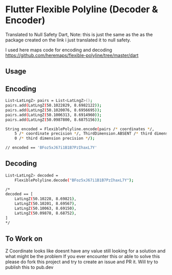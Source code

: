 # Flutter Flexible Polyline (Decoder & Encoder)

Translated to Null Safety Dart,
Note: this is just the same as the as the package created on the link i just translated it to null safety.

I used here maps code for encoding and decoding
https://github.com/heremaps/flexible-polyline/tree/master/dart

## Usage
## Encoding
```sh
List<LatLngZ> pairs = List<LatLngZ>();
pairs.add(LatLngZ(50.1022829, 8.6982122));
pairs.add(LatLngZ(50.1020076, 8.6956695));
pairs.add(LatLngZ(50.1006313, 8.6914960));
pairs.add(LatLngZ(50.0987800, 8.6875156));

String encoded = FlexiblePolyline.encode(pairs /* coordinates */,
	5 /* coordinate precision */, ThirdDimension.ABSENT /* third dimension */,
	0 /* third dimension precision */);

// encoded == 'BFoz5xJ67i1B1B7PzIhaxL7Y'
```
## Decoding
```sh
List<LatLngZ> decoded =
    FlexiblePolyline.decode("BFoz5xJ67i1B1B7PzIhaxL7Y");

/*
decoded == [
	LatLngZ(50.10228, 8.69821),
	LatLngZ(50.10201, 8.69567),
	LatLngZ(50.10063, 8.69150),
	LatLngZ(50.09878, 8.68752),
]
*/
```
## To Work on
Z Coordinate looks like doesnt have any value still looking for a solution and what might be the problem
If you ever encounter this or able to solve this please do fork this project and try to create an issue and PR it.
Will try to publish this to pub.dev
